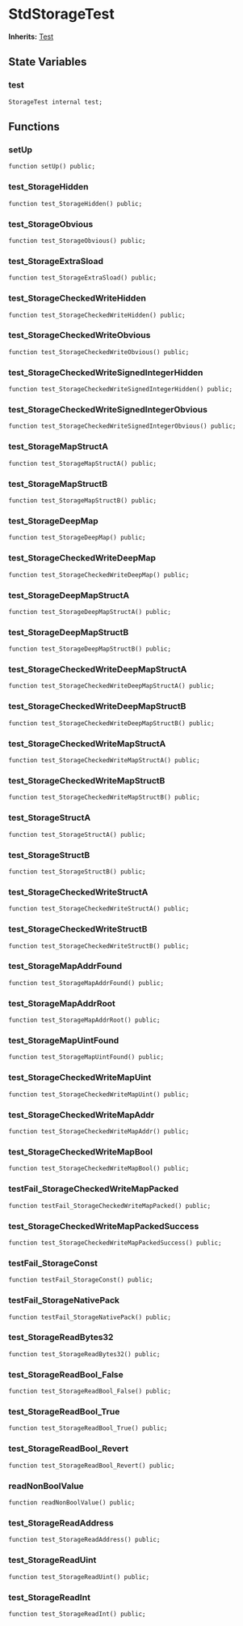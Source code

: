 # StdStorageTest
**Inherits:**
[Test](/lib/forge-std/src/Test.sol/abstract.Test.md)


## State Variables
### test

```solidity
StorageTest internal test;
```


## Functions
### setUp


```solidity
function setUp() public;
```

### test_StorageHidden


```solidity
function test_StorageHidden() public;
```

### test_StorageObvious


```solidity
function test_StorageObvious() public;
```

### test_StorageExtraSload


```solidity
function test_StorageExtraSload() public;
```

### test_StorageCheckedWriteHidden


```solidity
function test_StorageCheckedWriteHidden() public;
```

### test_StorageCheckedWriteObvious


```solidity
function test_StorageCheckedWriteObvious() public;
```

### test_StorageCheckedWriteSignedIntegerHidden


```solidity
function test_StorageCheckedWriteSignedIntegerHidden() public;
```

### test_StorageCheckedWriteSignedIntegerObvious


```solidity
function test_StorageCheckedWriteSignedIntegerObvious() public;
```

### test_StorageMapStructA


```solidity
function test_StorageMapStructA() public;
```

### test_StorageMapStructB


```solidity
function test_StorageMapStructB() public;
```

### test_StorageDeepMap


```solidity
function test_StorageDeepMap() public;
```

### test_StorageCheckedWriteDeepMap


```solidity
function test_StorageCheckedWriteDeepMap() public;
```

### test_StorageDeepMapStructA


```solidity
function test_StorageDeepMapStructA() public;
```

### test_StorageDeepMapStructB


```solidity
function test_StorageDeepMapStructB() public;
```

### test_StorageCheckedWriteDeepMapStructA


```solidity
function test_StorageCheckedWriteDeepMapStructA() public;
```

### test_StorageCheckedWriteDeepMapStructB


```solidity
function test_StorageCheckedWriteDeepMapStructB() public;
```

### test_StorageCheckedWriteMapStructA


```solidity
function test_StorageCheckedWriteMapStructA() public;
```

### test_StorageCheckedWriteMapStructB


```solidity
function test_StorageCheckedWriteMapStructB() public;
```

### test_StorageStructA


```solidity
function test_StorageStructA() public;
```

### test_StorageStructB


```solidity
function test_StorageStructB() public;
```

### test_StorageCheckedWriteStructA


```solidity
function test_StorageCheckedWriteStructA() public;
```

### test_StorageCheckedWriteStructB


```solidity
function test_StorageCheckedWriteStructB() public;
```

### test_StorageMapAddrFound


```solidity
function test_StorageMapAddrFound() public;
```

### test_StorageMapAddrRoot


```solidity
function test_StorageMapAddrRoot() public;
```

### test_StorageMapUintFound


```solidity
function test_StorageMapUintFound() public;
```

### test_StorageCheckedWriteMapUint


```solidity
function test_StorageCheckedWriteMapUint() public;
```

### test_StorageCheckedWriteMapAddr


```solidity
function test_StorageCheckedWriteMapAddr() public;
```

### test_StorageCheckedWriteMapBool


```solidity
function test_StorageCheckedWriteMapBool() public;
```

### testFail_StorageCheckedWriteMapPacked


```solidity
function testFail_StorageCheckedWriteMapPacked() public;
```

### test_StorageCheckedWriteMapPackedSuccess


```solidity
function test_StorageCheckedWriteMapPackedSuccess() public;
```

### testFail_StorageConst


```solidity
function testFail_StorageConst() public;
```

### testFail_StorageNativePack


```solidity
function testFail_StorageNativePack() public;
```

### test_StorageReadBytes32


```solidity
function test_StorageReadBytes32() public;
```

### test_StorageReadBool_False


```solidity
function test_StorageReadBool_False() public;
```

### test_StorageReadBool_True


```solidity
function test_StorageReadBool_True() public;
```

### test_StorageReadBool_Revert


```solidity
function test_StorageReadBool_Revert() public;
```

### readNonBoolValue


```solidity
function readNonBoolValue() public;
```

### test_StorageReadAddress


```solidity
function test_StorageReadAddress() public;
```

### test_StorageReadUint


```solidity
function test_StorageReadUint() public;
```

### test_StorageReadInt


```solidity
function test_StorageReadInt() public;
```

